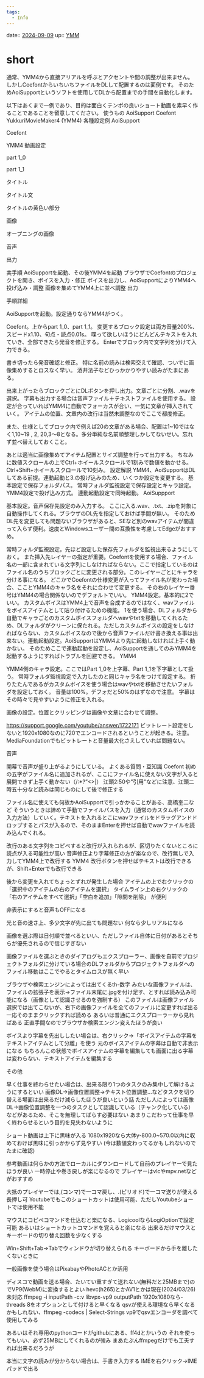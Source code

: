 ```yaml
---
tags:
  - Info
---
```


date:: [2024-09-09](/Daily_Note/2024-09-09.md)
up:: [YMM](../Bar/App/YukkriMovieMaker.md)

# short
通常、YMM4から直接アリアルを呼ぶとアクセントや間の調整が出来ません。
しかしCoefontからいちいちファイルをDLして配置するのは面倒です。
そのためAoiSupportというソフトを使用してDLから配置までの手間を自動化します。

以下はあくまで一例であり、目的は面白くテンポの良いショート動画を素早く作ることであることを留意してください。
使うもの
AoiSupport
Coefont
YukkuriMovieMaker4 (YMM4)
各種設定例
AoiSupport




Coefont


YMM4
動画設定

part 1_0


part 1_1


タイトル

タイトル文



タイトルの黄色い部分

画像






オープニングの画像

音声

出力








実手順
AoiSupportを起動、その後YMM4を起動
ブラウザでCoefontのプロジェクトを開き、ボイスを入力・修正
ボイスを出力し、AoiSupportによりYMM4へ投げ込み・調整
画像を集めてYMM4上に並べ調整
出力

手順詳細

AoiSupportを起動。設定通りならYMM4がつく。


Coefont。上からpart 1_0、part 1_1。
変更するブロック設定は両方音量200%、スピードx1.10、句点・読点0.01s。
喋って欲しいほうにどんどんテキストを入れていき、全部できたら発音を修正する。
Enterでブロック内で文字列を分けて入力できる。

書き切ったら発音確認と修正。
特に名前の読みは検索交えて確認、ついでに画像集めするとロスなく早い。
酒井法子などひっかかりやすい読みがたまにある。


出来上がったらブロックごとにDLボタンを押し出力。文章ごとに分割、.wavを選択。
字幕も出力する場合は音声ファイル＋テキストファイルを使用する。
設定が合っていればYMM4に自動でフォーカスが合い、一気に文章が挿入されていく。
アイテムの位置、文章内の改行は当然未調整なのでここで都度修正。

また、仕様としてブロック内で例えば20の文章がある場合、配置は1~10ではなく1,10~19
, 2, 20,3〜8となる。多分単純な名前順整理しかしてないせい。忘れず並べ替えしておくこと。

あとは適当に画像集めてアイテム配置とサイズ調整を行って出力する。
ちなみに数値スクロールの上でCtrl+ホイールスクロールで1刻みで数値を動かせる。Ctrl+Shift+ホイールスクロールで10刻み。
設定解説
YMM4、AoiSupportはDLしてある前提。連動起動と3.の投げ込みのため、いくつか設定を変更する。
基本設定で保存フォルダパス。
常時フォルダ監視設定で保存設定とキャラ設定。
YMM4設定で投げ込み方式。
連動起動設定で同時起動。
AoiSuppport

基本設定。音声保存先設定のみ入力する。
ここに入る.wav、.txt、.zipを対象に自動操作してくれる。ブラウザのDL先を指定しておけば手間が無い。
そのためDL先を変更しても問題ないブラウザがあると、SEなど別のwavアイテムが間違って入らず便利。速度とWindowsユーザー間の互換性を考慮してEdgeがおすすめ。



常時フォルダ監視設定。先ほど設定した保存先フォルダを監視出来るようにしておく。
また挿入先レイヤーの指定が重要。Coefontを使用する場合、ファイル名の一部に含まれている文字列にしなければならない。ここで指定しているのはファイル名のうちブロックごとに変更される部分。このレイヤーごとにキャラを分ける事になる。
どこかでCoefontの仕様変更が入ってファイル名が変わった場合、こことYMM4のキャラ名をそれに合わせて変更する。
その右のレイヤー番号はYMM4の場合関係ないのでデフォルトでいい。
YMM4設定。基本的に2でいい。
カスタムボイスはYMM4上で音声を合成するのではなく、wavファイルをボイスアイテムとして貼り付けるための機能。
1を使う場合、DLフォルダから自動でキャラごとのカスタムボイスフォルダへwavやtxtを移動してくれるため、DLフォルダがクリーンに保たれる。ただしカスタムボイスの設定をしなければならない、カスタムボイスなので後から音声ファイルだけ書き換える事は出来ない。連動起動設定。AoiSupportはYMM4より先に起動しなければ上手く動かない。
そのためここで連動起動を設定し、AoiSupportを通してのみYMM4を起動するようにすればトラブルを回避できる。
YMM4




YMM4側のキャラ設定。ここではPart 1_0を上字幕、Part 1_1を下字幕として扱う。
常時フォルダ監視設定で入力したのと同じキャラ名をつけて設定する。
折りたたんであるがカスタムボイスを使う場合はwavやtxtを移動させたいフォルダを設定しておく。
音量は100%。デフォだと50%のはずなので注意。
字幕はその時々で見やすいように修正を入れる。

画像の設定。位置とクリッピングは画像や文章に合わせて調整。



https://support.google.com/youtube/answer/1722171
ビットレート設定をしないと1920x1080なのに720でエンコードされるということが起きる。注意。
MediaFoundationでもビットレートと音量最大化さえしていれば問題ない。

音声

開幕で音声が盛り上がるようにしている。
よくある質問・豆知識
Coefont
初めの五字がファイル名に追加されるが、ここにファイル名に使えない文字が入ると展開できず上手く動かない（\/:*?”<>|）
江頭2:50や"引用"などに注意、江頭二時五十分など読みは同じものにして後で修正する

ファイル名に使えても何故かAoiSupportで引っかかることがある、高橋奎二など
そういうときは諦めて手動でファイルパスを入力（通常のカスタムボイスの入力方法）していく。テキストを入れるとこにwavファイルをドラッグアンドドロップするとパスが入るので、そのままEnterを押せば自動でwavファイルを読み込んでくれる。

改行のある文字列をコピペすると改行が入れられるが、区切りたくないところに読点が入る可能性が高い
音声修正より字幕修正の方が楽なので、改行無しで入力してYMM4上で改行する
YMM4
改行ボタンを押せばテキストは改行できるが、Shift+Enterでも改行できる

後から変更を入れてちょっとずれが発生した場合
アイテムの上で右クリックの「選択中のアイテムの右のアイテムを選択」
タイムライン上の右クリックの「右のアイテムをすべて選択」「空白を追加」「隙間を削除」
が便利

非表示にすると音声もOFFになる

光と音の速さ上、多少文字が先に出ても問題ない
何なら少しリアルになる

画像を選ぶ際は日付順で並べるといい、ただしファイル自体に日付があるとそちらが優先されるので信じすぎない

画像ファイルを選ぶときのダイアログもエクスプローラー、画像を自前でプロジェクトフォルダに分けている場合のDLフォルダからプロジェクトフォルダへのファイル移動はここでやるとタイムロスが無く早い

ブラウザや検索エンジンによっては出てくるth-数字 みたいな画像ファイルは、ファイルの拡張子を表示→ファイル末尾に.jpgを付け足す、とすれば読み込み可能になる（画像として認識させるのを強制する）
このファイルは画像ファイル選択では出てこないが、右下の画像ファイルを全てのファイルに変更すれば出る
一応そのままクリックすれば読める
あるいは普通にエクスプローラーから見ればある
正直手間なのでブラウザか検索エンジン変えたほうが良い

ボイスより字幕を先出ししたい場合は、右クリック→「ボイスアイテムの字幕をテキストアイテムとして分離」を使う
元のボイスアイテムの字幕は自動で非表示になる
もちろんこの状態でボイスアイテムの字幕を編集しても画面に出る字幕は変わらない、テキストアイテムを編集する



その他

早く仕事を終わらせたい場合は、出来る限り1つのタスクのみ集中して解けるようにするといい
画像DL→画像位置調整→テキスト位置調整...などタスクを切り替える場面は出来るだけ減らしたほうが良いという話
ただし人によっては画像DL→画像位置調整を一つのタスクとして認識している（チャンク化している）などがあるため、そこを無理してばらす必要はない
あまりこだわって仕事を早く終わらせるという目的を見失わないように

ショート動画は上下に黒味が入る
1080x1920なら大体y-800.0~570.0以内に収めておけば黒味に引っかからず見やすい
(今は数値変わってるかもしれないのでたまに確認)

参考動画は何らかの方法でローカルにダウンロードして自前のプレイヤーで見たほうが良い
一時停止や巻き戻しが楽になるので
プレイヤーはvlcやmpv.netなどがおすすめ

大抵のプレイヤーでは,(コンマ)で一コマ戻し、.(ピリオド)で一コマ送りが使える
長押し可
Youtubeでもこのショートカットは使用可能、ただしYoutubeショートでは使用不能

マウスにコピペコマンドを仕込むと楽になる、LogicoolならLogiOptionで設定可能
あるいはショートカットコマンドを覚えると楽になる
出来るだけマウスとキーボードの切り替え回数を少なくする

Win+Shift+Tab→Tabでウィンドウが切り替えられる
キーボードから手を離したくないときに

一般画像を使う場合はPixabayやPhotoACとか活用

ディスコで動画を送る場合、たいてい重すぎて送れない(無料だと25MBまで)のでVP9(WebM)に変換するとよい
hevc(h265)とかAV1とかは現在(2024/03/26)未対応
ffmpeg -i inputPath -c:v libvpx-vp9 outputPath
1920x1080なら-threads 8をオプションとして付けると早くなる
qsvが使える環境なら早くなるかもしれない、ffmpeg -codecs | Select-Strings vp9でqsvエンコーダを調べて使用してみる

あるいはそれ専用のpythonコードがgithubにある、ff4dとかいうの
それを使ってもいい、必ず25MBにしてくれるのが強み
まあたぶんffmpegだけでも工夫すれば出来るだろうが

本当に文字の読みが分からない場合は、手書き入力する
IMEを右クリック→IMEパッドで出る